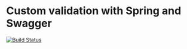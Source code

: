 # Custom validation with Spring and Swagger

[![Build Status](https://travis-ci.org/thanus/custom-validation-spring-swagger.svg?branch=master)](https://travis-ci.org/thanus/custom-validation-spring-swagger)
